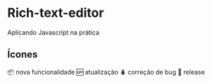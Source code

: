 # Rich-text-editor
Aplicando Javascript na prática

## Ícones

:package: nova funcionalidade
:up: atualização
:beetle: correção de bug
:checkered_flag: release
